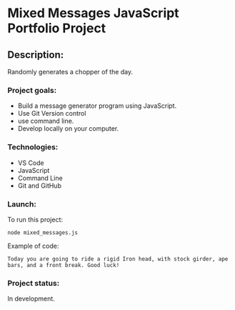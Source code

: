 # Mixed Messages JavaScript Portfolio Project

## Description:

Randomly generates a chopper of the day.

### Project goals:

* Build a message generator program using JavaScript.
* Use Git Version control
* use command line.
* Develop locally on your computer.

### Technologies:

* VS Code
* JavaScript
* Command Line
* Git and GitHub

### Launch:

To run this project:

```
node mixed_messages.js
```

Example of code:
```
Today you are going to ride a rigid Iron head, with stock girder, ape bars, and a front break. Good luck!
```

### Project status:

In development.
